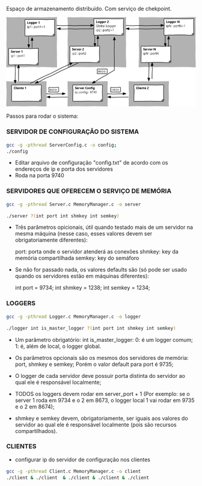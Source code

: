 Espaço de armazenamento distribuído. Com serviço de chekpoint.

<div style="text-align:center"><img src="Architecture.jpeg" /></div>

Passos para rodar o sistema:

### SERVIDOR DE CONFIGURAÇÃO DO SISTEMA

```bash
gcc -g -pthread ServerConfig.c -o config; 
./config
```

* Editar arquivo de configuração "config.txt" de acordo com os endereços de ip e porta dos servidores
* Roda na porta 9740

### SERVIDORES QUE OFERECEM O SERVIÇO DE MEMÓRIA

```bash
gcc -g -pthread Server.c MemoryManager.c -o server
```

```bash
./server ?(int port int shmkey int semkey)
```

* Três parâmetros opicionais, útil quando testado mais de um servidor na mesma máquina (nesse caso, esses valores devem ser obrigatoriamente diferentes):

	port: porta onde o servidor atenderá as conexões
	shmkey: key da memória compartilhada
	semkey: key do semáforo

* Se não for passado nada, os valores defaults são
(só pode ser usado quando os servidores estão em máquinas diferentes):

	int port = 9734;
	int shmkey = 1238;
	int semkey = 1234;

### LOGGERS

```bash
gcc -g -pthread Logger.c MemoryManager.c -o logger
```

```bash
./logger int is_master_logger ?(int port int shmkey int semkey)
```

* Um parâmetro obrigatório: int is_master_logger:
	0: é um logger comum;
	1: é, além de local, o logger global.

* Os parâmetros opcionais são os mesmos dos servidores de memória: port, shmkey e semkey; Porém o valor default para port é 9735;
* O logger de cada servidor deve possuir porta distinta do servidor ao qual ele é responsável localmente;
* TODOS os loggers devem rodar em server_port + 1 (Por exemplo: se o server 1 roda em 9734 e o 2 em 8673, o logger local 1 vai rodar
em 9735 e o 2 em 8674);
* shmkey e semkey devem, obrigatoriamente, ser iguais aos valores do servidor ao qual ele é responsável localmente (pois são recursos compartilhados).

### CLIENTES

* configurar ip do servidor de configuração nos clientes

```bash
gcc -g -pthread Client.c MemoryManager.c -o client
./client & ./client  & ./client & ./client & ./client
```
